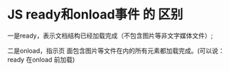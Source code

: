# JS ready和onload事件 的 区别

一是ready，表示文档结构已经加载完成（不包含图片等非文字媒体文件）;

二是onload，指示页 面包含图片等文件在内的所有元素都加载完成。(可以说：ready 在onload 前加载)

